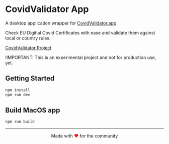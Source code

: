 # CovidValidator App

A desktop application wrapper for [CovidValidator.app](https://covidvalidator.app)

Check EU Digitial Covid Certificates with ease and validate them against local or country rules.

[CovidValidator Project](https://github.com/timokoenig/covid-validator)

!IMPORTANT: This is an experimental project and not for production use, yet.

## Getting Started

```sh
npm install
npm run dev
```

## Build MacOS app

```sh
npm run build
```

---

<p align="center">Made with <span style="color: red">♥</span> for the community</p>